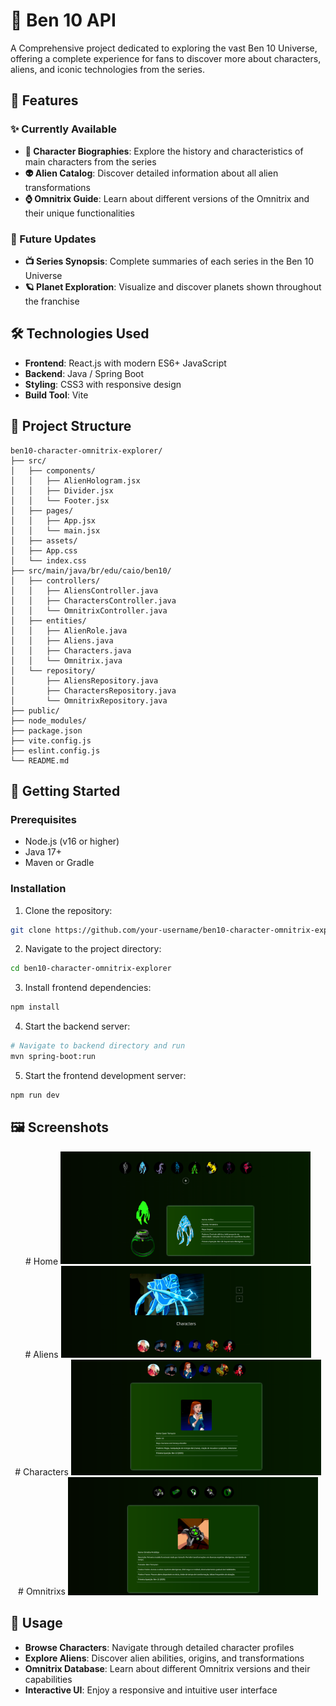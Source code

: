 # 🌌 Ben 10 API

A Comprehensive project dedicated to exploring the vast Ben 10 Universe, offering a complete experience for fans to discover more about characters, aliens, and iconic technologies from the series.

## 🚀 Features

### ✨ Currently Available

- **📖 Character Biographies**: Explore the history and characteristics of main characters from the series
- **👽 Alien Catalog**: Discover detailed information about all alien transformations
- **⌚ Omnitrix Guide**: Learn about different versions of the Omnitrix and their unique functionalities

### 🔮 Future Updates

- **📺 Series Synopsis**: Complete summaries of each series in the Ben 10 Universe
- **🪐 Planet Exploration**: Visualize and discover planets shown throughout the franchise

## 🛠️ Technologies Used

- **Frontend**: React.js with modern ES6+ JavaScript
- **Backend**: Java / Spring Boot
- **Styling**: CSS3 with responsive design
- **Build Tool**: Vite

## 📁 Project Structure

```
ben10-character-omnitrix-explorer/
├── src/
│   ├── components/
│   │   ├── AlienHologram.jsx
│   │   ├── Divider.jsx
│   │   └── Footer.jsx
│   ├── pages/
│   │   ├── App.jsx
│   │   └── main.jsx
│   ├── assets/
│   ├── App.css
│   └── index.css
├── src/main/java/br/edu/caio/ben10/
│   ├── controllers/
│   │   ├── AliensController.java
│   │   ├── CharactersController.java
│   │   └── OmnitrixController.java
│   ├── entities/
│   │   ├── AlienRole.java
│   │   ├── Aliens.java
│   │   ├── Characters.java
│   │   └── Omnitrix.java
│   └── repository/
│       ├── AliensRepository.java
│       ├── CharactersRepository.java
│       └── OmnitrixRepository.java
├── public/
├── node_modules/
├── package.json
├── vite.config.js
├── eslint.config.js
└── README.md
```

## 🎯 Getting Started

### Prerequisites

- Node.js (v16 or higher)
- Java 17+
- Maven or Gradle

### Installation

1. Clone the repository:
```bash
git clone https://github.com/your-username/ben10-character-omnitrix-explorer.git
```

2. Navigate to the project directory:
```bash
cd ben10-character-omnitrix-explorer
```

3. Install frontend dependencies:
```bash
npm install
```

4. Start the backend server:
```bash
# Navigate to backend directory and run
mvn spring-boot:run
```

5. Start the frontend development server:
```bash
npm run dev
```

## 🖼️ Screenshots

<p align="center">
  # Home
  <img src="photos/ben1.png" alt="Tela 1" width="400"/>
  <br/>
  # Aliens
  <img src="photos/ben2.png" alt="Tela 2" width="400"/>
  <br/>
  # Characters
  <img src="photos/ben3.png" alt="Tela 3" width="400"/>
  <br/>
  # Omnitrixs
  <img src="photos/ben4.png" alt="Tela 4" width="400"/>
</p>

## 🚀 Usage

- **Browse Characters**: Navigate through detailed character profiles
- **Explore Aliens**: Discover alien abilities, origins, and transformations
- **Omnitrix Database**: Learn about different Omnitrix versions and their capabilities
- **Interactive UI**: Enjoy a responsive and intuitive user interface

